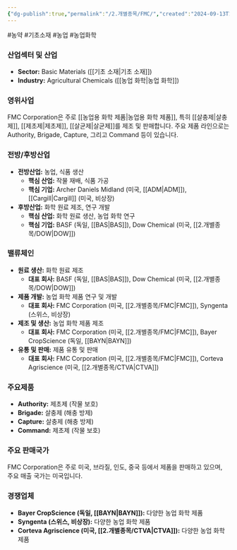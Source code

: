 ```yaml
---
{"dg-publish":true,"permalink":"/2.개별종목/FMC/","created":"2024-09-13T17:43:52.536+09:00","updated":"2025-07-29T21:37:04.665+09:00"}
---
```


#농약 #기초소재 #농업 #농업화학

### 산업섹터 및 산업

- **Sector:** Basic Materials ([[기초 소재\|기초 소재]])
- **Industry:** Agricultural Chemicals ([[농업 화학\|농업 화학]])

### 영위사업

FMC Corporation은 주로 [[농업용 화학 제품\|농업용 화학 제품]], 특히 [[살충제\|살충제]], [[제초제\|제초제]], [[살균제\|살균제]]를 제조 및 판매합니다. 주요 제품 라인으로는 Authority, Brigade, Capture, 그리고 Command 등이 있습니다.

### 전방/후방산업

- **전방산업:** 농업, 식품 생산
    - **핵심 산업:** 작물 재배, 식품 가공
    - **핵심 기업:** Archer Daniels Midland (미국, [[ADM\|ADM]]), [[Cargill\|Cargill]] (미국, 비상장)
- **후방산업:** 화학 원료 제조, 연구 개발
    - **핵심 산업:** 화학 원료 생산, 농업 화학 연구
    - **핵심 기업:** BASF (독일, [[BAS\|BAS]]), Dow Chemical (미국, [[2.개별종목/DOW\|DOW]])

### 밸류체인

- **원료 생산:** 화학 원료 제조
    - **대표 회사:** BASF (독일, [[BAS\|BAS]]), Dow Chemical (미국, [[2.개별종목/DOW\|DOW]])
- **제품 개발:** 농업 화학 제품 연구 및 개발
    - **대표 회사:** FMC Corporation (미국, [[2.개별종목/FMC\|FMC]]), Syngenta (스위스, 비상장)
- **제조 및 생산:** 농업 화학 제품 제조
    - **대표 회사:** FMC Corporation (미국, [[2.개별종목/FMC\|FMC]]), Bayer CropScience (독일, [[BAYN\|BAYN]])
- **유통 및 판매:** 제품 유통 및 판매
    - **대표 회사:** FMC Corporation (미국, [[2.개별종목/FMC\|FMC]]), Corteva Agriscience (미국, [[2.개별종목/CTVA\|CTVA]])

### 주요제품

- **Authority:** 제초제 (작물 보호)
- **Brigade:** 살충제 (해충 방제)
- **Capture:** 살충제 (해충 방제)
- **Command:** 제초제 (작물 보호)

### 주요 판매국가

FMC Corporation은 주로 미국, 브라질, 인도, 중국 등에서 제품을 판매하고 있으며, 주요 매출 국가는 미국입니다.

### 경쟁업체

- **Bayer CropScience (독일, [[BAYN\|BAYN]]):** 다양한 농업 화학 제품
- **Syngenta (스위스, 비상장):** 다양한 농업 화학 제품
- **Corteva Agriscience (미국, [[2.개별종목/CTVA\|CTVA]]):** 다양한 농업 화학 제품